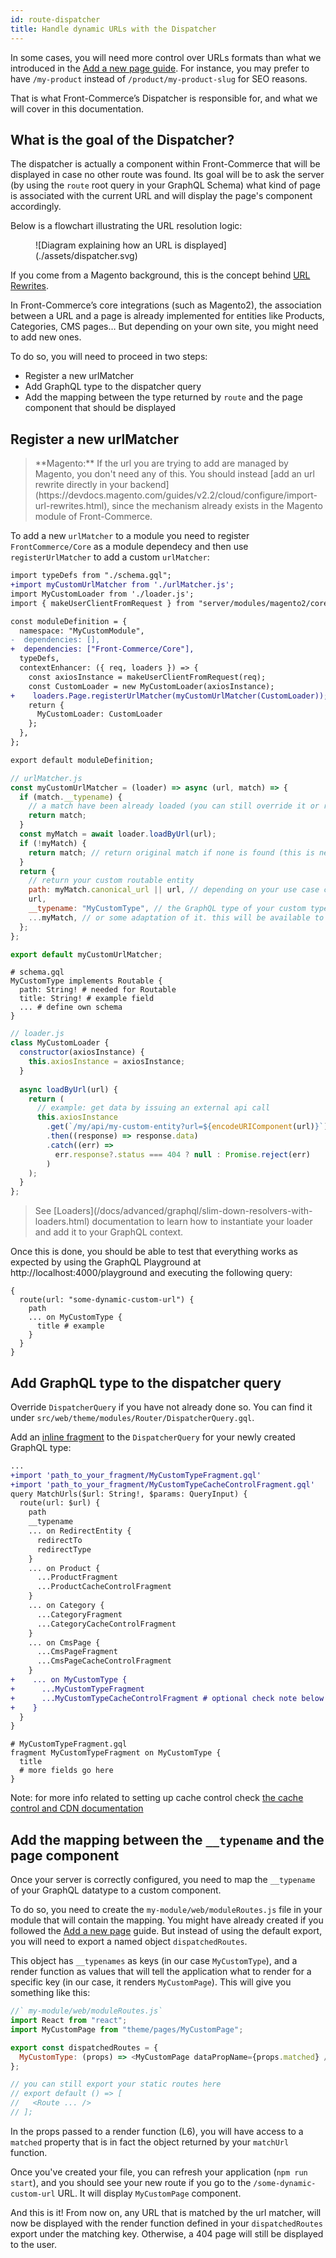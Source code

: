 ```yaml
---
id: route-dispatcher
title: Handle dynamic URLs with the Dispatcher
---
```


In some cases, you will need more control over URLs formats than what we introduced in the [Add a new page guide](../../essentials/add-a-page-client-side). For instance, you may prefer to have `/my-product` instead of `/product/my-product-slug` for SEO reasons.

That is what Front-Commerce’s Dispatcher is responsible for, and what we will cover in this documentation.

## What is the goal of the Dispatcher?

The dispatcher is actually a component within Front-Commerce that will be displayed in case no other route was found. Its goal will be to ask the server (by using the `route` root query in your GraphQL Schema) what kind of page is associated with the current URL and will display the page's component accordingly.

Below is a flowchart illustrating the URL resolution logic:

<figure>
![Diagram explaining how an URL is displayed](./assets/dispatcher.svg)
</figure>

If you come from a Magento background, this is the concept behind [URL Rewrites](https://docs.magento.com/m2/ce/user_guide/marketing/url-rewrite.html).

In Front-Commerce’s core integrations (such as Magento2), the association between a URL and a page is already implemented for entities like Products, Categories, CMS pages… But depending on your own site, you might need to add new ones.

To do so, you will need to proceed in two steps:

- Register a new urlMatcher
- Add GraphQL type to the dispatcher query
- Add the mapping between the type returned by `route` and the page component that should be displayed

## Register a new urlMatcher

<blockquote class="info">
**Magento:** If the url you are trying to add are managed by Magento, you don't need any of this. You should instead [add an url rewrite directly in your backend](https://devdocs.magento.com/guides/v2.2/cloud/configure/import-url-rewrites.html), since the mechanism already exists in the Magento module of Front-Commerce.
</blockquote>

To add a new `urlMatcher` to a module you need to register `FrontCommerce/Core` as a module dependecy and then use `registerUrlMatcher` to add a custom `urlMatcher`:

```diff
import typeDefs from "./schema.gql";
+import myCustomUrlMatcher from './urlMatcher.js';
import MyCustomLoader from './loader.js';
import { makeUserClientFromRequest } from "server/modules/magento2/core/factories";

const moduleDefinition = {
  namespace: "MyCustomModule",
-  dependencies: [],
+  dependencies: ["Front-Commerce/Core"],
  typeDefs,
  contextEnhancer: ({ req, loaders }) => {
    const axiosInstance = makeUserClientFromRequest(req);
    const CustomLoader = new MyCustomLoader(axiosInstance);
+    loaders.Page.registerUrlMatcher(myCustomUrlMatcher(CustomLoader));
    return {
      MyCustomLoader: CustomLoader
    };
  },
};

export default moduleDefinition;
```

```js
// urlMatcher.js
const myCustomUrlMatcher = (loader) => async (url, match) => {
  if (match.__typename) {
    // a match have been already loaded (you can still override it or return it as is like we do here)
    return match;
  }
  const myMatch = await loader.loadByUrl(url);
  if (!myMatch) {
    return match; // return original match if none is found (this is needed!)
  }
  return {
    // return your custom routable entity
    path: myMatch.canonical_url || url, // depending on your use case can be same as url
    url,
    __typename: "MyCustomType", // the GraphQL type of your custom type (should be added in schema.gql),
    ...myMatch, // or some adaptation of it. this will be available to your component defined bellow on a prop called `matched`
  };
};

export default myCustomUrlMatcher;
```

```gql
# schema.gql
MyCustomType implements Routable {
  path: String! # needed for Routable
  title: String! # example field
  ... # define own schema
}
```

```js
// loader.js
class MyCustomLoader {
  constructor(axiosInstance) {
    this.axiosInstance = axiosInstance;
  }
  
  async loadByUrl(url) {
    return (
      // example: get data by issuing an external api call
      this.axiosInstance
        .get(`/my/api/my-custom-entity?url=${encodeURIComponent(url)}`)
        .then((response) => response.data)
        .catch((err) =>
          err.response?.status === 404 ? null : Promise.reject(err)
        )
    );
  }
};
```

<blockquote class="note">
    See [Loaders](/docs/advanced/graphql/slim-down-resolvers-with-loaders.html) documentation to learn how to instantiate your loader and add it to your GraphQL context.
</blockquote>

Once this is done, you should be able to test that everything works as expected by using the GraphQL Playground at http://localhost:4000/playground and executing the following query:

```gql
{
  route(url: "some-dynamic-custom-url") {
    path
    ... on MyCustomType {
      title # example
    }
  }
}
```

## Add GraphQL type to the dispatcher query

Override `DispatcherQuery` if you have not already done so. You can find it under `src/web/theme/modules/Router/DispatcherQuery.gql`.

Add an [inline fragment](https://graphql.org/learn/queries/#inline-fragments) to the `DispatcherQuery` for your newly created GraphQL type:

```diff
...
+import 'path_to_your_fragment/MyCustomTypeFragment.gql'
+import 'path_to_your_fragment/MyCustomTypeCacheControlFragment.gql'
query MatchUrls($url: String!, $params: QueryInput) {
  route(url: $url) {
    path
    __typename
    ... on RedirectEntity {
      redirectTo
      redirectType
    }
    ... on Product {
      ...ProductFragment
      ...ProductCacheControlFragment
    }
    ... on Category {
      ...CategoryFragment
      ...CategoryCacheControlFragment
    }
    ... on CmsPage {
      ...CmsPageFragment
      ...CmsPageCacheControlFragment
    }
+    ... on MyCustomType {
+      ...MyCustomTypeFragment
+      ...MyCustomTypeCacheControlFragment # optional check note below for link
+    }
  }
}
```

```gql
# MyCustomTypeFragment.gql
fragment MyCustomTypeFragment on MyCustomType {
  title
  # more fields go here
}
```

Note: for more info related to setting up cache control check [the cache control and CDN documentation](/docs/advanced/performance/cache-control-and-cdn)

## Add the mapping between the `__typename` and the page component

Once your server is correctly configured, you need to map the `__typename` of your GraphQL datatype to a custom component.

To do so, you need to create the `my-module/web/moduleRoutes.js` file in your module that will contain the mapping. You might have already created if you followed the [Add a new page](/docs/essentials/add-a-page-client-side.html#Map-the-URL-to-the-page-component) guide. But instead of using the default export, you will need to export a named object `dispatchedRoutes`.

This object has `__typenames` as keys (in our case `MyCustomType`), and a render function as values that will tell the application what to render for a specific key (in our case, it renders `MyCustomPage`). This will give you something like this:

```js
//` my-module/web/moduleRoutes.js`
import React from "react";
import MyCustomPage from "theme/pages/MyCustomPage";

export const dispatchedRoutes = {
  MyCustomType: (props) => <MyCustomPage dataPropName={props.matched} />,
};

// you can still export your static routes here
// export default () => [
//   <Route ... />
// ];
```

In the props passed to a render function (L6), you will have access to a `matched` property that is in fact the object returned by your `matchUrl` function.

Once you've created your file, you can refresh your application
(`npm run start`), and you should see your new route if you go
to the `/some-dynamic-custom-url` URL. It will display `MyCustomPage` component.

And this is it! From now on, any URL that is matched by the url matcher, will now be displayed with the render function defined in your `dispatchedRoutes` export under the matching key. Otherwise, a 404 page will still be displayed to the user.
